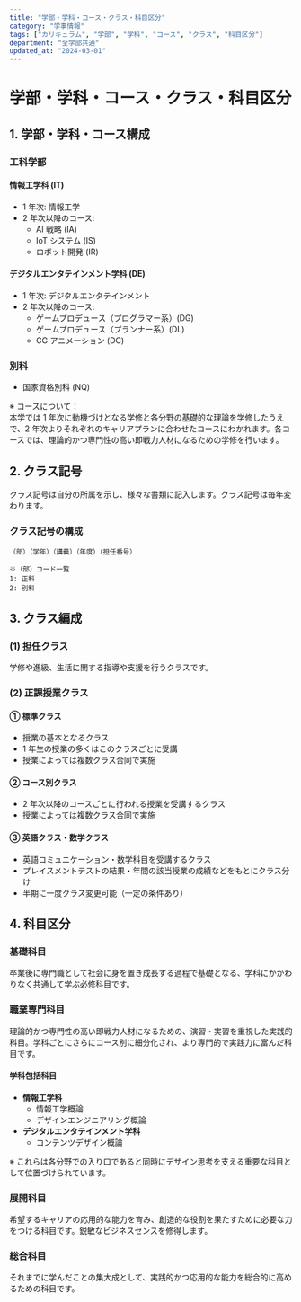 ```yaml
---
title: "学部・学科・コース・クラス・科目区分"
category: "学事情報"
tags: ["カリキュラム", "学部", "学科", "コース", "クラス", "科目区分"]
department: "全学部共通"
updated_at: "2024-03-01"
---
```


# 学部・学科・コース・クラス・科目区分

## 1. 学部・学科・コース構成

### 工科学部

#### 情報工学科 (IT)

- 1 年次: 情報工学
- 2 年次以降のコース:
  - AI 戦略 (IA)
  - IoT システム (IS)
  - ロボット開発 (IR)

#### デジタルエンタテインメント学科 (DE)

- 1 年次: デジタルエンタテインメント
- 2 年次以降のコース:
  - ゲームプロデュース（プログラマー系）(DG)
  - ゲームプロデュース（プランナー系）(DL)
  - CG アニメーション (DC)

### 別科

- 国家資格別科 (NQ)

※ コースについて：  
本学では 1 年次に動機づけとなる学修と各分野の基礎的な理論を学修したうえで、2 年次よりそれぞれのキャリアプランに合わせたコースにわかれます。各コースでは、理論的かつ専門性の高い即戦力人材になるための学修を行います。

## 2. クラス記号

クラス記号は自分の所属を示し、様々な書類に記入します。クラス記号は毎年変わります。

### クラス記号の構成

```
（部）（学年）（講義）（年度）（担任番号）

※（部）コード一覧
1: 正科
2: 別科
```

## 3. クラス編成

### (1) 担任クラス

学修や進級、生活に関する指導や支援を行うクラスです。

### (2) 正課授業クラス

#### ① 標準クラス

- 授業の基本となるクラス
- 1 年生の授業の多くはこのクラスごとに受講
- 授業によっては複数クラス合同で実施

#### ② コース別クラス

- 2 年次以降のコースごとに行われる授業を受講するクラス
- 授業によっては複数クラス合同で実施

#### ③ 英語クラス・数学クラス

- 英語コミュニケーション・数学科目を受講するクラス
- プレイスメントテストの結果・年間の該当授業の成績などをもとにクラス分け
- 半期に一度クラス変更可能（一定の条件あり）

## 4. 科目区分

### 基礎科目

卒業後に専門職として社会に身を置き成長する過程で基礎となる、学科にかかわりなく共通して学ぶ必修科目です。

### 職業専門科目

理論的かつ専門性の高い即戦力人材になるための、演習・実習を重視した実践的科目。学科ごとにさらにコース別に細分化され、より専門的で実践力に富んだ科目です。

#### 学科包括科目

- **情報工学科**
  - 情報工学概論
  - デザインエンジニアリング概論
- **デジタルエンタテインメント学科**
  - コンテンツデザイン概論

※ これらは各分野での入り口であると同時にデザイン思考を支える重要な科目として位置づけられています。

### 展開科目

希望するキャリアの応用的な能力を育み、創造的な役割を果たすために必要な力をつける科目です。鋭敏なビジネスセンスを修得します。

### 総合科目

それまでに学んだことの集大成として、実践的かつ応用的な能力を総合的に高めるための科目です。
